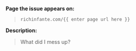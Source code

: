 **Page the issue appears on:**
> `richinfante.com/{{ enter page url here }}`

**Description:**
> What did I mess up?

